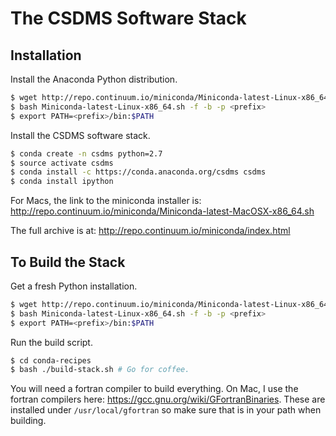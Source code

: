 The CSDMS Software Stack
========================

Installation
------------

Install the Anaconda Python distribution.
``` bash
$ wget http://repo.continuum.io/miniconda/Miniconda-latest-Linux-x86_64.sh
$ bash Miniconda-latest-Linux-x86_64.sh -f -b -p <prefix>
$ export PATH=<prefix>/bin:$PATH
```

Install the CSDMS software stack.
``` bash
$ conda create -n csdms python=2.7
$ source activate csdms
$ conda install -c https://conda.anaconda.org/csdms csdms
$ conda install ipython
```

For Macs, the link to the miniconda installer is: http://repo.continuum.io/miniconda/Miniconda-latest-MacOSX-x86_64.sh

The full archive is at: http://repo.continuum.io/miniconda/index.html

To Build the Stack
------------------

Get a fresh Python installation.
``` bash
$ wget http://repo.continuum.io/miniconda/Miniconda-latest-Linux-x86_64.sh
$ bash Miniconda-latest-Linux-x86_64.sh -f -b -p <prefix>
$ export PATH=<prefix>/bin:$PATH
```

Run the build script.
``` bash
$ cd conda-recipes
$ bash ./build-stack.sh # Go for coffee.
```

You will need a fortran compiler to build everything. On Mac, I use the fortran compilers here: https://gcc.gnu.org/wiki/GFortranBinaries. These are installed under ``/usr/local/gfortran`` so make sure that is in your path when building.
